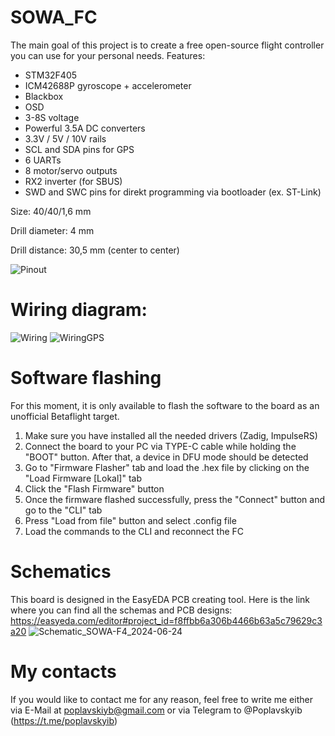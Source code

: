 # SOWA_FC
The main goal of this project is to create a free open-source flight controller you can use for your personal needs.
Features:
- STM32F405
- ICM42688P gyroscope + accelerometer
- Blackbox
- OSD
- 3-8S voltage
- Powerful 3.5A DC converters
- 3.3V / 5V / 10V rails
- SCL and SDA pins for GPS
- 6 UARTs
- 8 motor/servo outputs
- RX2 inverter (for SBUS)
- SWD and SWC pins for direkt programming via bootloader (ex. ST-Link)

Size: 40/40/1,6 mm

Drill diameter: 4 mm

Drill distance: 30,5 mm (center to center)

![Pinout](https://github.com/PoplavskyiB/SOWA_FC/assets/167243322/e67117a9-e37e-4fd5-865a-a49e9ddd90c3)

# Wiring diagram:
![Wiring](https://github.com/PoplavskyiB/SOWA_FC/assets/167243322/2423a88a-3354-4313-ac50-48c41776823a)
![WiringGPS](https://github.com/PoplavskyiB/SOWA_FC/assets/167243322/1aa1573c-b4a7-4d55-b7f9-d5b83f3ceccf)

# Software flashing

For this moment, it is only available to flash the software to the board as an unofficial Betaflight target.
1) Make sure you have installed all the needed drivers (Zadig, ImpulseRS)
2) Connect the board to your PC via TYPE-C cable while holding the "BOOT" button. After that, a device in DFU mode should be detected
3) Go to "Firmware Flasher" tab and load the .hex file by clicking on the "Load Firmware [Lokal]" tab
4) Click the "Flash Firmware" button
5) Once the firmware flashed successfully, press the "Connect" button and go to the "CLI" tab
6) Press "Load from file" button and select .config file
7) Load the commands to the CLI and reconnect the FC

# Schematics
This board is designed in the EasyEDA PCB creating tool. Here is the link where you can find all the schemas and PCB designs: https://easyeda.com/editor#project_id=f8ffbb6a306b4466b63a5c79629c3a20
![Schematic_SOWA-F4_2024-06-24](https://github.com/PoplavskyiB/SOWA_FC/assets/167243322/1b62517a-4905-46a9-8bb6-6d8feb7ada3f)


# My contacts

If you would like to contact me for any reason, feel free to write me either via E-Mail at poplavskiyb@gmail.com or via Telegram to @Poplavskyib (https://t.me/poplavskyib)

